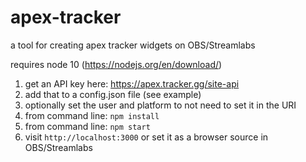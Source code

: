 # apex-tracker
a tool for creating apex tracker widgets on OBS/Streamlabs

requires node 10 (https://nodejs.org/en/download/)

1) get an API key here: https://apex.tracker.gg/site-api
2) add that to a config.json file (see example)
3) optionally set the user and platform to not need to set it in the URI
4) from command line: `npm install`
5) from command line: `npm start`
6) visit `http://localhost:3000` or set it as a browser source in OBS/Streamlabs
